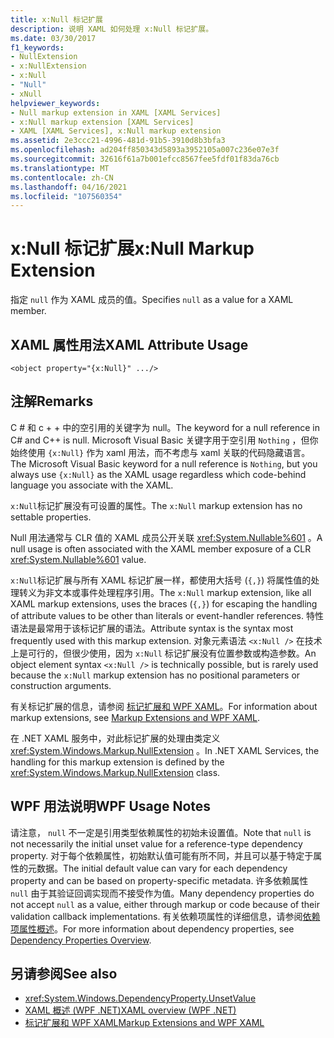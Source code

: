 ```yaml
---
title: x:Null 标记扩展
description: 说明 XAML 如何处理 x:Null 标记扩展。
ms.date: 03/30/2017
f1_keywords:
- NullExtension
- x:NullExtension
- x:Null
- "Null"
- xNull
helpviewer_keywords:
- Null markup extension in XAML [XAML Services]
- x:Null markup extension [XAML Services]
- XAML [XAML Services], x:Null markup extension
ms.assetid: 2e3ccc21-4996-481d-91b5-3910d8b3bfa3
ms.openlocfilehash: ad204ff850343d5893a3952105a007c236e07e3f
ms.sourcegitcommit: 32616f61a7b001efcc8567fee5fdf01f83da76cb
ms.translationtype: MT
ms.contentlocale: zh-CN
ms.lasthandoff: 04/16/2021
ms.locfileid: "107560354"
---
```

# <a name="xnull-markup-extension"></a><span data-ttu-id="50d7d-103">x:Null 标记扩展</span><span class="sxs-lookup"><span data-stu-id="50d7d-103">x:Null Markup Extension</span></span>

<span data-ttu-id="50d7d-104">指定 `null` 作为 XAML 成员的值。</span><span class="sxs-lookup"><span data-stu-id="50d7d-104">Specifies `null` as a value for a XAML member.</span></span>

## <a name="xaml-attribute-usage"></a><span data-ttu-id="50d7d-105">XAML 属性用法</span><span class="sxs-lookup"><span data-stu-id="50d7d-105">XAML Attribute Usage</span></span>

```xaml
<object property="{x:Null}" .../>
```

## <a name="remarks"></a><span data-ttu-id="50d7d-106">注解</span><span class="sxs-lookup"><span data-stu-id="50d7d-106">Remarks</span></span>

<span data-ttu-id="50d7d-107">C # 和 c + + 中的空引用的关键字为 null。</span><span class="sxs-lookup"><span data-stu-id="50d7d-107">The keyword for a null reference in C# and C++ is null.</span></span> <span data-ttu-id="50d7d-108">Microsoft Visual Basic 关键字用于空引用 `Nothing` ，但你始终使用 `{x:Null}` 作为 xaml 用法，而不考虑与 xaml 关联的代码隐藏语言。</span><span class="sxs-lookup"><span data-stu-id="50d7d-108">The Microsoft Visual Basic keyword for a null reference is `Nothing`, but you always use `{x:Null}` as the XAML usage regardless which code-behind language you associate with the XAML.</span></span>

<span data-ttu-id="50d7d-109">`x:Null`标记扩展没有可设置的属性。</span><span class="sxs-lookup"><span data-stu-id="50d7d-109">The `x:Null` markup extension has no settable properties.</span></span>

<span data-ttu-id="50d7d-110">Null 用法通常与 CLR 值的 XAML 成员公开关联 <xref:System.Nullable%601> 。</span><span class="sxs-lookup"><span data-stu-id="50d7d-110">A null usage is often associated with the XAML member exposure of a CLR <xref:System.Nullable%601> value.</span></span>

<span data-ttu-id="50d7d-111">`x:Null`标记扩展与所有 XAML 标记扩展一样，都使用大括号 (`{,}`) 将属性值的处理转义为非文本或事件处理程序引用。</span><span class="sxs-lookup"><span data-stu-id="50d7d-111">The `x:Null` markup extension, like all XAML markup extensions, uses the braces (`{,}`) for escaping the handling of attribute values to be other than literals or event-handler references.</span></span> <span data-ttu-id="50d7d-112">特性语法是最常用于该标记扩展的语法。</span><span class="sxs-lookup"><span data-stu-id="50d7d-112">Attribute syntax is the syntax most frequently used with this markup extension.</span></span> <span data-ttu-id="50d7d-113">对象元素语法 `<x:Null />` 在技术上是可行的，但很少使用，因为 `x:Null` 标记扩展没有位置参数或构造参数。</span><span class="sxs-lookup"><span data-stu-id="50d7d-113">An object element syntax `<x:Null />` is technically possible, but is rarely used because the `x:Null` markup extension has no positional parameters or construction arguments.</span></span>

<span data-ttu-id="50d7d-114">有关标记扩展的信息，请参阅 [标记扩展和 WPF XAML](../framework/wpf/advanced/markup-extensions-and-wpf-xaml.md)。</span><span class="sxs-lookup"><span data-stu-id="50d7d-114">For information about markup extensions, see [Markup Extensions and WPF XAML](../framework/wpf/advanced/markup-extensions-and-wpf-xaml.md).</span></span>

<span data-ttu-id="50d7d-115">在 .NET XAML 服务中，对此标记扩展的处理由类定义 <xref:System.Windows.Markup.NullExtension> 。</span><span class="sxs-lookup"><span data-stu-id="50d7d-115">In .NET XAML Services, the handling for this markup extension is defined by the <xref:System.Windows.Markup.NullExtension> class.</span></span>

## <a name="wpf-usage-notes"></a><span data-ttu-id="50d7d-116">WPF 用法说明</span><span class="sxs-lookup"><span data-stu-id="50d7d-116">WPF Usage Notes</span></span>

<span data-ttu-id="50d7d-117">请注意， `null` 不一定是引用类型依赖属性的初始未设置值。</span><span class="sxs-lookup"><span data-stu-id="50d7d-117">Note that `null` is not necessarily the initial unset value for a reference-type dependency property.</span></span> <span data-ttu-id="50d7d-118">对于每个依赖属性，初始默认值可能有所不同，并且可以基于特定于属性的元数据。</span><span class="sxs-lookup"><span data-stu-id="50d7d-118">The initial default value can vary for each dependency property and can be based on property-specific metadata.</span></span> <span data-ttu-id="50d7d-119">许多依赖属性 `null` 由于其验证回调实现而不接受作为值。</span><span class="sxs-lookup"><span data-stu-id="50d7d-119">Many dependency properties do not accept `null` as a value, either through markup or code because of their validation callback implementations.</span></span> <span data-ttu-id="50d7d-120">有关依赖项属性的详细信息，请参阅[依赖项属性概述](../framework/wpf/advanced/dependency-properties-overview.md)。</span><span class="sxs-lookup"><span data-stu-id="50d7d-120">For more information about dependency properties, see [Dependency Properties Overview](../framework/wpf/advanced/dependency-properties-overview.md).</span></span>

## <a name="see-also"></a><span data-ttu-id="50d7d-121">另请参阅</span><span class="sxs-lookup"><span data-stu-id="50d7d-121">See also</span></span>

- <xref:System.Windows.DependencyProperty.UnsetValue>
- [<span data-ttu-id="50d7d-122">XAML 概述 (WPF .NET)</span><span class="sxs-lookup"><span data-stu-id="50d7d-122">XAML overview (WPF .NET)</span></span>](../net/wpf/xaml/index.md)
- [<span data-ttu-id="50d7d-123">标记扩展和 WPF XAML</span><span class="sxs-lookup"><span data-stu-id="50d7d-123">Markup Extensions and WPF XAML</span></span>](../framework/wpf/advanced/markup-extensions-and-wpf-xaml.md)
